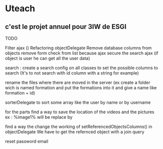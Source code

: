 # Uteach

## c'est le projet annuel pour 3IW de ESGI


TODO

Filter ajax ()
Refactoring objectDelegate
Remove database columns from objects
remove form check from list because ajax
secure the search ajax (if object is user he can get all the user data)

search :
	create a search config on all classes to set the possible columns to search (It's to not search with id column with a string for example)

rename the files where there are moved in the server (ex create a folder wich is named formation and put the formations into it and give a name like formation + id)

sorterDelegate to sort some array like the user by name or by username

for the parts find a way to save the location of the videos and the pictures 
	ex : %image1% will be replace by 

find a way the change the working of setReferencedObjectsColumns() in objectDelegate 
	We have to get the refernced object with a join query

reset password email